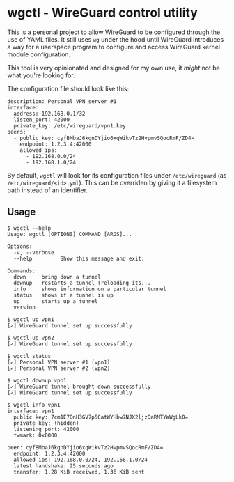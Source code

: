 # wgctl - WireGuard control utility

This is a personal project to allow WireGuard to be configured through the use of YAML files. It still uses ```wg``` under the hood until WireGuard introduces a way for a userspace program to configure and access WireGuard kernel module configuration.

This tool is very opinionated and designed for my own use, it _might_ not be what you're looking for.

The configuration file should look like this:

```
description: Personal VPN server #1
interface:
  address: 192.168.0.1/32
  listen_port: 42000
  private_key: /etc/wireguard/vpn1.key
peers:
  - public_key: cyfBMbaJ6kgnDYjio6xqWikvTz2HvpmvSQocRmF/ZD4=
    endpoint: 1.2.3.4:42000
    allowed_ips:
      - 192.168.0.0/24
      - 192.168.1.0/24
```

By default, ```wgctl``` will look for its configuration files under ```/etc/wireguard``` (as ```/etc/wireguard/<id>.yml```). This can be overriden by giving it a filesystem path instead of an identifier.

## Usage

```
$ wgctl --help
Usage: wgctl [OPTIONS] COMMAND [ARGS]...

Options:
  -v, --verbose
  --help         Show this message and exit.

Commands:
  down     bring down a tunnel
  downup   restarts a tunnel (reloading its...
  info     shows information on a particular tunnel
  status   shows if a tunnel is up
  up       starts up a tunnel
  version

$ wgctl up vpn1
[✓] WireGuard tunnel set up successfully

$ wgctl up vpn2
[✓] WireGuard tunnel set up successfully

$ wgctl status
[✓] Personal VPN server #1 (vpn1)
[✓] Personal VPN server #2 (vpn2)

$ wgctl downup vpn1
[✓] WireGuard tunnel brought down successfully
[✓] WireGuard tunnel set up successfully

$ wgctl info vpn1
interface: vpn1
  public key: 7cm1E7OnH3GV7p5CatWYHbw7NJX2ljzDaRMTYWWgLk0=
  private key: (hidden)
  listening port: 42000
  fwmark: 0x0000

peer: cyfBMbaJ6kgnDYjio6xqWikvTz2HvpmvSQocRmF/ZD4=
  endpoint: 1.2.3.4:42000
  allowed ips: 192.168.0.0/24, 192.168.1.0/24
  latest handshake: 25 seconds ago
  transfer: 1.28 KiB received, 1.36 KiB sent
```